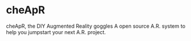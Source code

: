 # cheApR
cheApR, the DIY Augmented Reality goggles
A open source A.R. system to help you jumpstart your next A.R. project.
